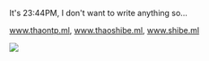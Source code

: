 It's 23:44PM, I don't want to write anything so...

www.thaontp.ml, www.thaoshibe.ml, www.shibe.ml

<img src="https://media1.tenor.com/images/8fbda6a13aee444e0397f07541d1f98e/tenor.gif?itemid=4940424"/>
